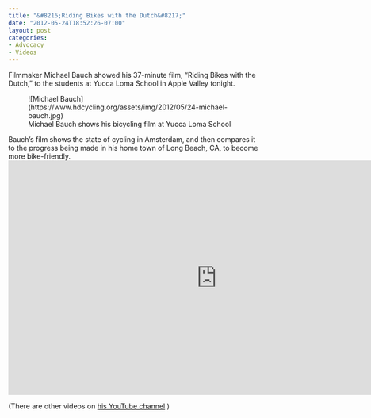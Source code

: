 ```yaml
---
title: "&#8216;Riding Bikes with the Dutch&#8217;"
date: "2012-05-24T18:52:26-07:00"
layout: post
categories:
- Advocacy
- Videos
---
```


Filmmaker Michael Bauch showed his 37-minute film, “Riding Bikes with the Dutch,” to the students at Yucca Loma School in Apple Valley tonight.

<figure>![Michael Bauch](https://www.hdcycling.org/assets/img/2012/05/24-michael-bauch.jpg)<figcaption>Michael Bauch shows his bicycling film at Yucca Loma School</figcaption></figure>Bauch’s film shows the state of cycling in Amsterdam, and then compares it to the progress being made in his home town of Long Beach, CA, to become more bike-friendly.

<iframe allow="accelerometer; autoplay; encrypted-media; gyroscope; picture-in-picture" allowfullscreen="" frameborder="0" height="473" loading="lazy" src="https://www.youtube.com/embed/yU5ScmJrp1c?feature=oembed" title="Riding Bikes with the Dutch - Movie Trailer 5" width="840"></iframe>

(There are other videos on [his YouTube channel](https://www.youtube.com/user/MichaelWBauch "Michael Bauch's YouTube channel").)
